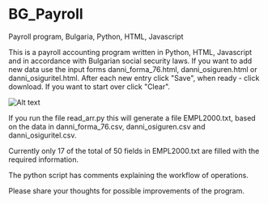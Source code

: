 # BG_Payroll
Payroll program, Bulgaria, Python, HTML, Javascript

This is a payroll accounting program written in Python, HTML, Javascript and in accordance with Bulgarian social security laws.
If you want to add new data use the input forms danni_forma_76.html, danni_osiguren.html or danni_osiguritel.html.
After each new entry click "Save", when ready - click download.
If you want to start over click "Clear".

![Alt text](/Images/danni_forma76.png?raw=true "Danni Forma 76")

If you run the file read_arr.py this will generate a file EMPL2000.txt, based on the
data in danni_forma_76.csv, danni_osiguren.csv and danni_osiguritel.csv.

Currently only 17 of the total of 50 fields in EMPL2000.txt are filled with the required
information. 

The python script has comments explaining the workflow of operations.

Please share your thoughts for possible improvements of the program.
